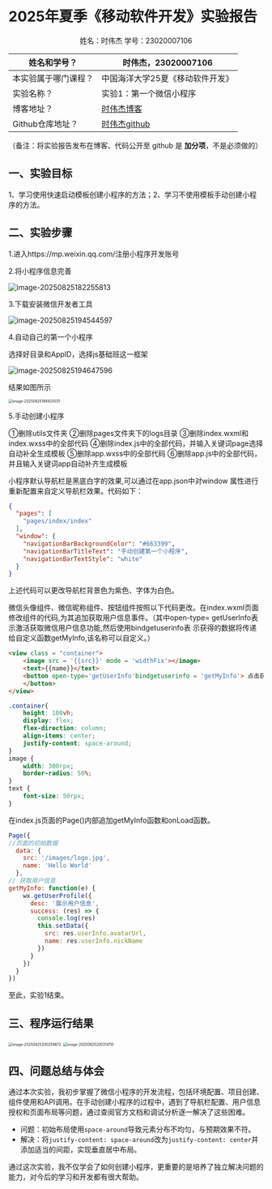 # 2025年夏季《移动软件开发》实验报告



<center>姓名：时伟杰  学号：23020007106</center>

| 姓名和学号？         | 时伟杰，23020007106                                          |
| -------------------- | ------------------------------------------------------------ |
| 本实验属于哪门课程？ | 中国海洋大学25夏《移动软件开发》                             |
| 实验名称？           | 实验1：第一个微信小程序                                      |
| 博客地址？           | [时伟杰博客](https://blog.csdn.net/2301_79775855/article/details/150781261?spm=1001.2014.3001.5502) |
| Github仓库地址？     | [时伟杰github](https://github.com/wj866/Mobile-Software-Development) |

（备注：将实验报告发布在博客、代码公开至 github 是 **加分项**，不是必须做的）



## **一、实验目标**

1、学习使用快速启动模板创建小程序的方法；2、学习不使用模板手动创建小程序的方法。



## 二、实验步骤

1.进入https://mp.weixin.qq.com/注册小程序开发账号

2.将小程序信息完善

![image-20250825182255813](C:\Users\m1585\AppData\Roaming\Typora\typora-user-images\image-20250825182255813.png)

3.下载安装微信开发者工具

![image-20250825194544597](C:\Users\m1585\AppData\Roaming\Typora\typora-user-images\image-20250825194544597.png)

4.自动自己的第一个小程序

选择好目录和AppID，选择js基础班这一框架

![image-20250825194647596](C:\Users\m1585\AppData\Roaming\Typora\typora-user-images\image-20250825194647596.png)

结果如图所示

<img src="C:\Users\m1585\AppData\Roaming\Typora\typora-user-images\image-20250825194920031.png" alt="image-20250825194920031" style="zoom:50%;" />

5.手动创建小程序

①删除utils文件夹
②删除pages文件夹下的logs目录
③删除index.wxml和index.wxss中的全部代码
④删除index.js中的全部代码，并输入关键词page选择自动补全生成模板
⑤删除app.wxss中的全部代码
⑥删除app.js中的全部代码，并且输入关键词app自动补齐生成模板

小程序默认导航栏是⿊底⽩字的效果,可以通过在app.json中对window 属性进⾏重新配置来⾃定义导航栏效果。代码如下：

```json
{
  "pages": [
    "pages/index/index"
  ],
  "window": {
    "navigationBarBackgroundColor": "#663399",
    "navigationBarTitleText": "手动创建第一个小程序",
    "navigationBarTextStyle": "white"
  }
}
```

上述代码可以更改导航栏背景⾊为紫色、字体为白色。

微信头像组件、微信昵称组件、按钮组件按照以下代码更改。在index.wxml⻚⾯修改组件的代码,为其追加获取用户信息事件。（其中open-type= getUserlnfo表示激活获取微信⽤户信息功能,然后使用bindgetuserinfo表 示获得的数据将传递给自定义函数getMyInfo,该名称可以自定义。）

```html
<view class = "container">
    <image src = '{{src}}' mode = 'widthFix'></image>
    <text>{{name}}</text>
    <button open-type='getUserInfo'bindgetuserinfo = 'getMyInfo'> 点击获取头像和昵称 
    </button>
</view>
```

```css
.container{
    height: 100vh;
    display: flex;
    flex-direction: column;
    align-items: center;
    justify-content: space-around;
}
image {
    width: 300rpx;
    border-radius: 50%;
}
text {
    font-size: 50rpx;
}
```

在index.js⻚⾯的Page()内部追加getMyInfo函数和onLoad函数。

```javascript
Page({
//页面的初始数据
  data: {
    src: '/images/logo.jpg',
    name: 'Hello World'
  },
// 获取用户信息
getMyInfo: function(e) {
    wx.getUserProfile({
      desc: '展示用户信息', 
      success: (res) => {
        console.log(res)
        this.setData({
          src: res.userInfo.avatarUrl,
          name: res.userInfo.nickName
        })
      }
    })
  }
})
```

至此，实验1结束。

## 三、程序运行结果

<img src="C:\Users\m1585\AppData\Roaming\Typora\typora-user-images\image-20250825200259872.png" alt="image-20250825200259872" style="zoom:50%;" />

<img src="C:\Users\m1585\AppData\Roaming\Typora\typora-user-images\image-20250825200314110.png" alt="image-20250825200314110" style="zoom:50%;" />

## 四、问题总结与体会

通过本次实验，我初步掌握了微信小程序的开发流程，包括环境配置、项目创建、组件使用和API调用。在手动创建小程序的过程中，遇到了导航栏配置、用户信息授权和页面布局等问题，通过查阅官方文档和调试分析逐一解决了这些困难。

- 问题：初始布局使用`space-around`导致元素分布不均匀，与预期效果不符。
- 解决：将`justify-content: space-around`改为`justify-content: center`并添加适当的间距，实现垂直居中布局。

通过这次实验，我不仅学会了如何创建小程序，更重要的是培养了独立解决问题的能力，对今后的学习和开发都有很大帮助。